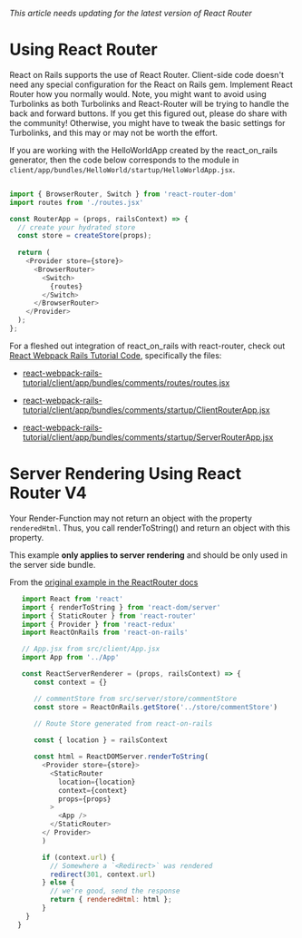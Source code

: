 _This article needs updating for the latest version of React Router_

# Using React Router


React on Rails supports the use of React Router. Client-side code doesn't need any special configuration for the React on Rails gem. Implement React Router how you normally would. Note, you might want to avoid using Turbolinks as both Turbolinks and React-Router will be trying to handle the back and forward buttons. If you get this figured out, please do share with the community! Otherwise, you might have to tweak the basic settings for Turbolinks, and this may or may not be worth the effort.

If you are working with the HelloWorldApp created by the react_on_rails generator, then the code below corresponds to the module in `client/app/bundles/HelloWorld/startup/HelloWorldApp.jsx`.

```js

import { BrowserRouter, Switch } from 'react-router-dom'
import routes from './routes.jsx'

const RouterApp = (props, railsContext) => {
  // create your hydrated store
  const store = createStore(props);
  
  return (
    <Provider store={store}>
      <BrowserRouter>
        <Switch>
          {routes}
        </Switch>
      </BrowserRouter>
    </Provider>
  );
};
```

For a fleshed out integration of react_on_rails with react-router, check out [React Webpack Rails Tutorial Code](https://github.com/shakacode/react-webpack-rails-tutorial), specifically the files:

* [react-webpack-rails-tutorial/client/app/bundles/comments/routes/routes.jsx](https://github.com/shakacode/react-webpack-rails-tutorial/blob/master/client/app/bundles/comments/routes/routes.jsx)

* [react-webpack-rails-tutorial/client/app/bundles/comments/startup/ClientRouterApp.jsx](https://github.com/shakacode/react-webpack-rails-tutorial/blob/master/client/app/bundles/comments/startup/ClientRouterApp.jsx)

* [react-webpack-rails-tutorial/client/app/bundles/comments/startup/ServerRouterApp.jsx](https://github.com/shakacode/react-webpack-rails-tutorial/blob/master/client/app/bundles/comments/startup/ServerRouterApp.jsx)


# Server Rendering Using React Router V4

Your Render-Function may not return an object with the property `renderedHtml`. Thus, you call 
renderToString() and return an object with this property.

This example **only applies to server rendering** and should be only used in the server side bundle.

From the [original example in the ReactRouter docs](https://github.com/ReactTraining/react-router/blob/v4.3.1/packages/react-router-dom/docs/guides/server-rendering.md)
 
```javascript
   import React from 'react'
   import { renderToString } from 'react-dom/server'
   import { StaticRouter } from 'react-router'
   import { Provider } from 'react-redux'
   import ReactOnRails from 'react-on-rails'

   // App.jsx from src/client/App.jsx
   import App from '../App'

   const ReactServerRenderer = (props, railsContext) => {
      const context = {}

      // commentStore from src/server/store/commentStore
      const store = ReactOnRails.getStore('../store/commentStore')

      // Route Store generated from react-on-rails
      
      const { location } = railsContext

      const html = ReactDOMServer.renderToString(
        <Provider store={store}>
          <StaticRouter
            location={location}
            context={context}
            props={props}
          >
            <App />
          </StaticRouter>
        </ Provider>
        )

        if (context.url) {
          // Somewhere a `<Redirect>` was rendered
          redirect(301, context.url)
        } else {
          // we're good, send the response
          return { renderedHtml: html };
        }
    }
  }
```
